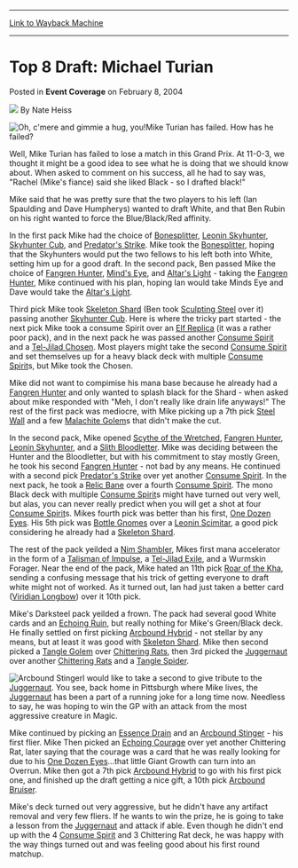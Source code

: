 
---
[Link to Wayback Machine](https://web.archive.org/web/20220628180822/https://magic.wizards.com/en/articles/archive/event-coverage/top-8-draft-michael-turian-2004-02-08)

[_metadata_:author]:- "Nate Heiss"
[_metadata_:description]:- "Mike Turian has failed. How has he failed?Well, Mike Turian has failed to lose a match in this Grand Prix. At 11-0-3, we thought it might be a good idea to see what he is doing that we should know about. When asked to comment on his success, all he had to say was, `Rachel (Mike's fiance) said she liked Black - so I drafted black!`Mike said that he was pretty sure that the two"
[_metadata_:generator]:- "Drupal 7 (http://drupal.org)"
[_metadata_:node]:- "783146"
[_metadata_:publish_date]:- "2004-02-08"
[_metadata_:source]:- "div-main-content"
[_metadata_:title]:- "Top 8 Draft: Michael Turian"
[_metadata_:wayback_capture_timestamp]:- "2022-06-28 18:08:22"
[_metadata_:wayback_raw_url]:- "https://web.archive.org/web/20220628180822id_/https://magic.wizards.com/en/articles/archive/event-coverage/top-8-draft-michael-turian-2004-02-08"
[_metadata_:wayback_url]:- "https://magic.wizards.com/en/articles/archive/event-coverage/top-8-draft-michael-turian-2004-02-08"
---


Top 8 Draft: Michael Turian
===========================



 Posted in **Event Coverage**
 on February 8, 2004 






![](https://media.magic.wizards.com/styles/auth_small/public/images/hero/wizardslogo_thumb.jpg)
By Nate Heiss











![Oh, c'mere and gimmie a hug, you!](https://media.magic.wizards.com/image_legacy_migration/sideboard/images/gpoak04/turian.jpg)Mike Turian has failed. How has he failed?

Well, Mike Turian has failed to lose a match in this Grand Prix. At 11-0-3, we thought it might be a good idea to see what he is doing that we should know about. When asked to comment on his success, all he had to say was, "Rachel (Mike's fiance) said she liked Black - so I drafted black!"

Mike said that he was pretty sure that the two players to his left (Ian Spaulding and Dave Humpherys) wanted to draft White, and that Ben Rubin on his right wanted to force the Blue/Black/Red affinity. 

In the first pack Mike had the choice of [Bonesplitter](https://gatherer.wizards.com/Pages/Card/Details.aspx?name=Bonesplitter), [Leonin Skyhunter](https://gatherer.wizards.com/Pages/Card/Details.aspx?name=Leonin+Skyhunter), [Skyhunter Cub](https://gatherer.wizards.com/Pages/Card/Details.aspx?name=Skyhunter+Cub), and [Predator's Strike](https://gatherer.wizards.com/Pages/Card/Details.aspx?name=Predator%27s+Strike). Mike took the [Bonesplitter](https://gatherer.wizards.com/Pages/Card/Details.aspx?name=Bonesplitter), hoping that the Skyhunters would put the two fellows to his left both into White, setting him up for a good draft. In the second pack, Ben passed Mike the choice of [Fangren Hunter](https://gatherer.wizards.com/Pages/Card/Details.aspx?name=Fangren+Hunter), [Mind's Eye](https://gatherer.wizards.com/Pages/Card/Details.aspx?name=Mind%27s+Eye), and [Altar's Light](https://gatherer.wizards.com/Pages/Card/Details.aspx?name=Altar%27s+Light) - taking the [Fangren Hunter](https://gatherer.wizards.com/Pages/Card/Details.aspx?name=Fangren+Hunter), Mike continued with his plan, hoping Ian would take Minds Eye and Dave would take the [Altar's Light](https://gatherer.wizards.com/Pages/Card/Details.aspx?name=Altar%27s+Light).

Third pick Mike took [Skeleton Shard](https://gatherer.wizards.com/Pages/Card/Details.aspx?name=Skeleton+Shard) (Ben took [Sculpting Steel](https://gatherer.wizards.com/Pages/Card/Details.aspx?name=Sculpting+Steel) over it) passing another [Skyhunter Cub](https://gatherer.wizards.com/Pages/Card/Details.aspx?name=Skyhunter+Cub). Here is where the tricky part started - the next pick Mike took a consume Spirit over an [Elf Replica](https://gatherer.wizards.com/Pages/Card/Details.aspx?name=Elf+Replica) (it was a rather poor pack), and in the next pack he was passed another [Consume Spirit](https://gatherer.wizards.com/Pages/Card/Details.aspx?name=Consume+Spirit) and a [Tel-Jilad Chosen](https://gatherer.wizards.com/Pages/Card/Details.aspx?name=Tel-Jilad+Chosen). Most players might take the second [Consume Spirit](https://gatherer.wizards.com/Pages/Card/Details.aspx?name=Consume+Spirit) and set themselves up for a heavy black deck with multiple [Consume Spirit](https://gatherer.wizards.com/Pages/Card/Details.aspx?name=Consume+Spirit)s, but Mike took the Chosen.

Mike did not want to compimise his mana base because he already had a [Fangren Hunter](https://gatherer.wizards.com/Pages/Card/Details.aspx?name=Fangren+Hunter) and only wanted to splash black for the Shard - when asked about mike responded with "Meh, I don't really like drain life anyways!" The rest of the first pack was mediocre, with Mike picking up a 7th pick [Steel Wall](https://gatherer.wizards.com/Pages/Card/Details.aspx?name=Steel+Wall) and a few [Malachite Golem](https://gatherer.wizards.com/Pages/Card/Details.aspx?name=Malachite+Golem)s that didn't make the cut.

In the second pack, Mike opened [Scythe of the Wretched](https://gatherer.wizards.com/Pages/Card/Details.aspx?name=Scythe+of+the+Wretched), [Fangren Hunter](https://gatherer.wizards.com/Pages/Card/Details.aspx?name=Fangren+Hunter), [Leonin Skyhunter](https://gatherer.wizards.com/Pages/Card/Details.aspx?name=Leonin+Skyhunter), and a [Slith Bloodletter](https://gatherer.wizards.com/Pages/Card/Details.aspx?name=Slith+Bloodletter). Mike was deciding between the Hunter and the Bloodletter, but with his commitment to stay mostly Green, he took his second [Fangren Hunter](https://gatherer.wizards.com/Pages/Card/Details.aspx?name=Fangren+Hunter) - not bad by any means. He continued with a second pick [Predator's Strike](https://gatherer.wizards.com/Pages/Card/Details.aspx?name=Predator%27s+Strike) over yet another [Consume Spirit](https://gatherer.wizards.com/Pages/Card/Details.aspx?name=Consume+Spirit). In the next pack, he took a [Relic Bane](https://gatherer.wizards.com/Pages/Card/Details.aspx?name=Relic+Bane) over a fourth [Consume Spirit](https://gatherer.wizards.com/Pages/Card/Details.aspx?name=Consume+Spirit). The mono Black deck with multiple [Consume Spirit](https://gatherer.wizards.com/Pages/Card/Details.aspx?name=Consume+Spirit)s might have turned out very well, but alas, you can never really predict when you will get a shot at four [Consume Spirit](https://gatherer.wizards.com/Pages/Card/Details.aspx?name=Consume+Spirit)s. Mikes fourth pick was better than his first, [One Dozen Eyes](https://gatherer.wizards.com/Pages/Card/Details.aspx?name=One+Dozen+Eyes). His 5th pick was [Bottle Gnomes](https://gatherer.wizards.com/Pages/Card/Details.aspx?name=Bottle+Gnomes) over a [Leonin Scimitar](https://gatherer.wizards.com/Pages/Card/Details.aspx?name=Leonin+Scimitar), a good pick considering he already had a [Skeleton Shard](https://gatherer.wizards.com/Pages/Card/Details.aspx?name=Skeleton+Shard).

The rest of the pack yeilded a [Nim Shambler](https://gatherer.wizards.com/Pages/Card/Details.aspx?name=Nim+Shambler), Mikes first mana accelerator in the form of a [Talisman of Impulse](https://gatherer.wizards.com/Pages/Card/Details.aspx?name=Talisman+of+Impulse), a [Tel-Jilad Exile](https://gatherer.wizards.com/Pages/Card/Details.aspx?name=Tel-Jilad+Exile), and a Wurmskin Forager. Near the end of the pack, Mike hated an 11th pick [Roar of the Kha](https://gatherer.wizards.com/Pages/Card/Details.aspx?name=Roar+of+the+Kha), sending a confusing message that his trick of getting everyone to draft white might not of worked. As it turned out, Ian had just taken a better card ([Viridian Longbow](https://gatherer.wizards.com/Pages/Card/Details.aspx?name=Viridian+Longbow)) over it 10th pick.

Mike's Darksteel pack yeilded a frown. The pack had several good White cards and an [Echoing Ruin](https://gatherer.wizards.com/Pages/Card/Details.aspx?name=Echoing+Ruin), but really nothing for Mike's Green/Black deck. He finally settled on first picking [Arcbound Hybrid](https://gatherer.wizards.com/Pages/Card/Details.aspx?name=Arcbound+Hybrid+) - not stellar by any means, but at least it was good with [Skeleton Shard](https://gatherer.wizards.com/Pages/Card/Details.aspx?name=Skeleton+Shard). Mike then second picked a [Tangle Golem](https://gatherer.wizards.com/Pages/Card/Details.aspx?name=Tangle+Golem) over [Chittering Rats](https://gatherer.wizards.com/Pages/Card/Details.aspx?name=Chittering+Rats), then 3rd picked the [Juggernaut](https://gatherer.wizards.com/Pages/Card/Details.aspx?name=Juggernaut) over another [Chittering Rats](https://gatherer.wizards.com/Pages/Card/Details.aspx?name=Chittering+Rats) and a [Tangle Spider](https://gatherer.wizards.com/Pages/Card/Details.aspx?name=Tangle+Spider).

![Arcbound Stinger](http://gatherer.wizards.com/Handlers/Image.ashx?type=card&name=Arcbound+Stinger)I would like to take a second to give tribute to the [Juggernaut](https://gatherer.wizards.com/Pages/Card/Details.aspx?name=Juggernaut). You see, back home in Pittsburgh where Mike lives, the [Juggernaut](https://gatherer.wizards.com/Pages/Card/Details.aspx?name=Juggernaut) has been a part of a running joke for a long time now. Needless to say, he was hoping to win the GP with an attack from the most aggressive creature in Magic. 

Mike continued by picking an [Essence Drain](https://gatherer.wizards.com/Pages/Card/Details.aspx?name=Essence+Drain) and an [Arcbound Stinger](https://gatherer.wizards.com/Pages/Card/Details.aspx?name=Arcbound+Stinger) - his first flier. Mike Then picked an [Echoing Courage](https://gatherer.wizards.com/Pages/Card/Details.aspx?name=Echoing+Courage) over yet another Chittering Rat, later saying that the courage was a card that he was really looking for due to his [One Dozen Eyes](https://gatherer.wizards.com/Pages/Card/Details.aspx?name=One+Dozen+Eyes)…that little Giant Growth can turn into an Overrun. Mike then got a 7th pick [Arcbound Hybrid](https://gatherer.wizards.com/Pages/Card/Details.aspx?name=Arcbound+Hybrid+) to go with his first pick one, and finished up the draft getting a nice gift, a 10th pick [Arcbound Bruiser](https://gatherer.wizards.com/Pages/Card/Details.aspx?name=Arcbound+Bruiser).

Mike's deck turned out very aggressive, but he didn't have any artifact removal and very few fliers. If he wants to win the prize, he is going to take a lesson from the [Juggernaut](https://gatherer.wizards.com/Pages/Card/Details.aspx?name=Juggernaut) and attack if able. Even though he didn't end up with the 4 [Consume Spirit](https://gatherer.wizards.com/Pages/Card/Details.aspx?name=Consume+Spirit) and 3 Chittering Rat deck, he was happy with the way things turned out and was feeling good about his first round matchup.







